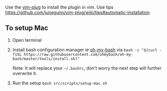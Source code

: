 

Use the [vim-plug](https://github.com/junegunn/vim-plug) to install the plugin in vim. 
Use tips https://github.com/junegunn/vim-plug/wiki/tips#automatic-installation



## To setup Mac

1. Open terminal
2. Install bash configuration manager ie [oh-my-bash](https://github.com/ohmybash/oh-my-bash) via ``bash -c "$(curl -fsSL https://raw.githubusercontent.com/ohmybash/oh-my-bash/master/tools/install.sh)"``

    Note: It will replace your `~/.bashrc`, don't worry the next step will further overwrite it.
3. Run the setup `bash src/scripts/setup-mac.sh`
